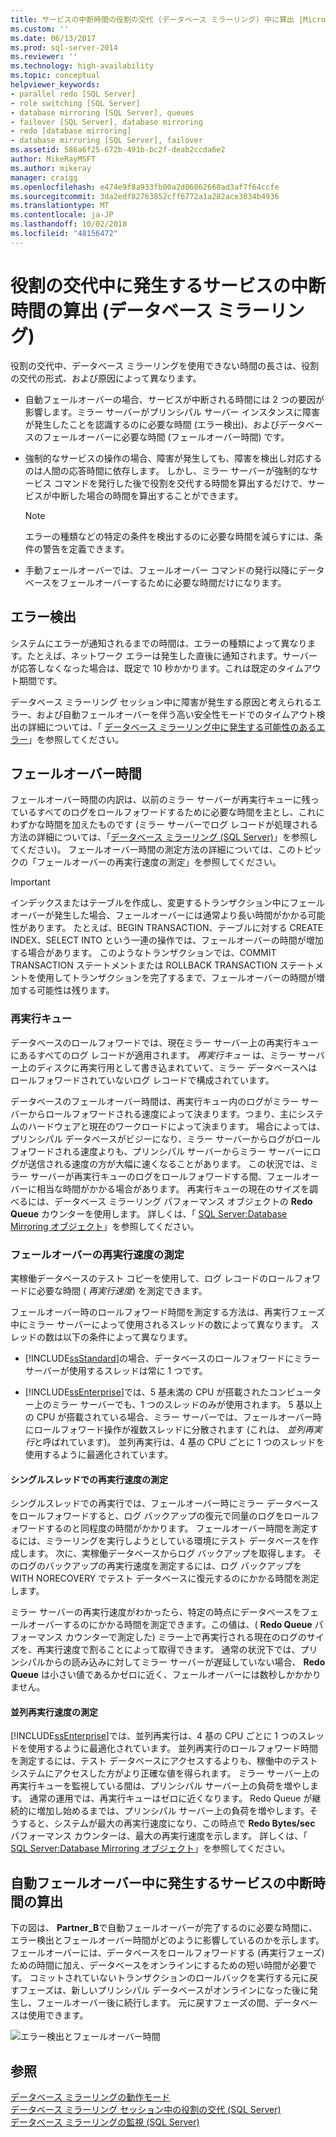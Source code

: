 ```yaml
---
title: サービスの中断時間の役割の交代 (データベース ミラーリング) 中に算出 |Microsoft Docs
ms.custom: ''
ms.date: 06/13/2017
ms.prod: sql-server-2014
ms.reviewer: ''
ms.technology: high-availability
ms.topic: conceptual
helpviewer_keywords:
- parallel redo [SQL Server]
- role switching [SQL Server]
- database mirroring [SQL Server], queues
- failover [SQL Server], database mirroring
- redo [database mirroring]
- database mirroring [SQL Server], failover
ms.assetid: 586a6f25-672b-491b-bc2f-deab2ccda6e2
author: MikeRayMSFT
ms.author: mikeray
manager: craigg
ms.openlocfilehash: e474e9f8a933fb00a2d06062668ad3af7f64ccfe
ms.sourcegitcommit: 3da2edf82763852cff6772a1a282ace3034b4936
ms.translationtype: MT
ms.contentlocale: ja-JP
ms.lasthandoff: 10/02/2018
ms.locfileid: "48156472"
---
```

# <a name="estimate-the-interruption-of-service-during-role-switching-database-mirroring"></a>役割の交代中に発生するサービスの中断時間の算出 (データベース ミラーリング)
  役割の交代中、データベース ミラーリングを使用できない時間の長さは、役割の交代の形式、および原因によって異なります。  
  
-   自動フェールオーバーの場合、サービスが中断される時間には 2 つの要因が影響します。ミラー サーバーがプリンシパル サーバー インスタンスに障害が発生したことを認識するのに必要な時間 (エラー検出)、およびデータベースのフェールオーバーに必要な時間 (フェールオーバー時間) です。  
  
-   強制的なサービスの操作の場合、障害が発生しても、障害を検出し対応するのは人間の応答時間に依存します。 しかし、ミラー サーバーが強制的なサービス コマンドを発行した後で役割を交代する時間を算出するだけで、サービスが中断した場合の時間を算出することができます。  
  
    > [!NOTE]  
    >  エラーの種類などの特定の条件を検出するのに必要な時間を減らすには、条件の警告を定義できます。  
  
-   手動フェールオーバーでは、フェールオーバー コマンドの発行以降にデータベースをフェールオーバーするために必要な時間だけになります。  
  
## <a name="error-detection"></a>エラー検出  
 システムにエラーが通知されるまでの時間は、エラーの種類によって異なります。たとえば、ネットワーク エラーは発生した直後に通知されます。サーバーが応答しなくなった場合は、既定で 10 秒かかります。これは既定のタイムアウト期間です。  
  
 データベース ミラーリング セッション中に障害が発生する原因と考えられるエラー、および自動フェールオーバーを伴う高い安全性モードでのタイムアウト検出の詳細については、「 [データベース ミラーリング中に発生する可能性のあるエラー](possible-failures-during-database-mirroring.md)」を参照してください。  
  
## <a name="failover-time"></a>フェールオーバー時間  
 フェールオーバー時間の内訳は、以前のミラー サーバーが再実行キューに残っているすべてのログをロールフォワードするために必要な時間を主とし、これにわずかな時間を加えたものです (ミラー サーバーでログ レコードが処理される方法の詳細については、「[データベース ミラーリング &#40;SQL Server&#41;](database-mirroring-sql-server.md)」を参照してください)。 フェールオーバー時間の測定方法の詳細については、このトピックの「フェールオーバーの再実行速度の測定」を参照してください。  
  
> [!IMPORTANT]  
>  インデックスまたはテーブルを作成し、変更するトランザクション中にフェールオーバーが発生した場合、フェールオーバーには通常より長い時間がかかる可能性があります。  たとえば、BEGIN TRANSACTION、テーブルに対する CREATE INDEX、SELECT INTO という一連の操作では、フェールオーバーの時間が増加する場合があります。 このようなトランザクションでは、COMMIT TRANSACTION ステートメントまたは ROLLBACK TRANSACTION ステートメントを使用してトランザクションを完了するまで、フェールオーバーの時間が増加する可能性は残ります。  
  
### <a name="the-redo-queue"></a>再実行キュー  
 データベースのロールフォワードでは、現在ミラー サーバー上の再実行キューにあるすべてのログ レコードが適用されます。 *再実行キュー* は、ミラー サーバー上のディスクに再実行用として書き込まれていて、ミラー データベースへはロールフォワードされていないログ レコードで構成されています。  
  
 データベースのフェールオーバー時間は、再実行キュー内のログがミラー サーバーからロールフォワードされる速度によって決まります。つまり、主にシステムのハードウェアと現在のワークロードによって決まります。 場合によっては、プリンシパル データベースがビジーになり、ミラー サーバーからログがロールフォワードされる速度よりも、プリンシパル サーバーからミラー サーバーにログが送信される速度の方が大幅に速くなることがあります。 この状況では、ミラー サーバーが再実行キューのログをロールフォワードする間、フェールオーバーに相当な時間がかかる場合があります。 再実行キューの現在のサイズを調べるには、データベース ミラーリング パフォーマンス オブジェクトの **Redo Queue** カウンターを使用します。 詳しくは、「 [SQL Server:Database Mirroring オブジェクト](../../relational-databases/performance-monitor/sql-server-database-mirroring-object.md)」を参照してください。  
  
### <a name="estimating-the-failover-redo-rate"></a>フェールオーバーの再実行速度の測定  
 実稼働データベースのテスト コピーを使用して、ログ レコードのロールフォワードに必要な時間 ( *再実行速度*) を測定できます。  
  
 フェールオーバー時のロールフォワード時間を測定する方法は、再実行フェーズ中にミラー サーバーによって使用されるスレッドの数によって異なります。 スレッドの数は以下の条件によって異なります。  
  
-   [!INCLUDE[ssStandard](../../includes/ssstandard-md.md)]の場合、データベースのロールフォワードにミラー サーバーが使用するスレッドは常に 1 つです。  
  
-   [!INCLUDE[ssEnterprise](../../includes/ssenterprise-md.md)]では、5 基未満の CPU が搭載されたコンピューター上のミラー サーバーでも、1 つのスレッドのみが使用されます。 5 基以上の CPU が搭載されている場合、ミラー サーバーでは、フェールオーバー時にロールフォワード操作が複数スレッドに分散されます (これは、 *並列再実行*と呼ばれています)。 並列再実行は、4 基の CPU ごとに 1 つのスレッドを使用するように最適化されています。  
  
#### <a name="estimating-the-single-threaded-redo-rate"></a>シングルスレッドでの再実行速度の測定  
 シングルスレッドでの再実行では、フェールオーバー時にミラー データベースをロールフォワードすると、ログ バックアップの復元で同量のログをロールフォワードするのと同程度の時間がかかります。 フェールオーバー時間を測定するには、ミラーリングを実行しようとしている環境にテスト データベースを作成します。 次に、実稼働データベースからログ バックアップを取得します。 そのログのバックアップの再実行速度を測定するには、ログ バックアップを WITH NORECOVERY でテスト データベースに復元するのにかかる時間を測定します。  
  
 ミラー サーバーの再実行速度がわかったら、特定の時点にデータベースをフェールオーバーするのにかかる時間を測定できます。この値は、( **Redo Queue** パフォーマンス カウンターで測定した) ミラー上で再実行される現在のログのサイズを、再実行速度で割ることによって取得できます。 通常の状況下では、プリンシパルからの読み込みに対してミラー サーバーが遅延していない場合、 **Redo Queue** は小さい値であるかゼロに近く、フェールオーバーには数秒しかかかりません。  
  
#### <a name="estimating-the-parallel-redo-rate"></a>並列再実行速度の測定  
 [!INCLUDE[ssEnterprise](../../includes/ssenterprise-md.md)]では、並列再実行は、4 基の CPU ごとに 1 つのスレッドを使用するように最適化されています。 並列再実行のロールフォワード時間を測定するには、テスト データベースにアクセスするよりも、稼働中のテスト システムにアクセスした方がより正確な値を得られます。 ミラー サーバー上の再実行キューを監視している間は、プリンシパル サーバー上の負荷を増やします。 通常の運用では、再実行キューはゼロに近くなります。 Redo Queue が継続的に増加し始めるまでは、プリンシパル サーバー上の負荷を増やします。そうすると、システムが最大の再実行速度になり、この時点で **Redo Bytes/sec** パフォーマンス カウンターは、最大の再実行速度を示します。 詳しくは、「 [SQL Server:Database Mirroring オブジェクト](../../relational-databases/performance-monitor/sql-server-database-mirroring-object.md)」を参照してください。  
  
## <a name="estimating-interruption-of-service-during-automatic-failover"></a>自動フェールオーバー中に発生するサービスの中断時間の算出  
 下の図は、 **Partner_B**で自動フェールオーバーが完了するのに必要な時間に、エラー検出とフェールオーバー時間がどのように影響しているのかを示します。 フェールオーバーには、データベースをロールフォワードする (再実行フェーズ) ための時間に加え、データベースをオンラインにするための短い時間が必要です。 コミットされていないトランザクションのロールバックを実行する元に戻すフェーズは、新しいプリンシパル データベースがオンラインになった後に発生し、フェールオーバー後に続行します。 元に戻すフェーズの間、データベースは使用できます。  
  
 ![エラー検出とフェールオーバー時間](../media/dbm-failovauto-time.gif "エラー検出とフェールオーバー時間")  
  
## <a name="see-also"></a>参照  
 [データベース ミラーリングの動作モード](database-mirroring-operating-modes.md)   
 [データベース ミラーリング セッション中の役割の交代 &#40;SQL Server&#41;](role-switching-during-a-database-mirroring-session-sql-server.md)   
 [データベース ミラーリングの監視 &#40;SQL Server&#41;](monitoring-database-mirroring-sql-server.md)  
  
  
